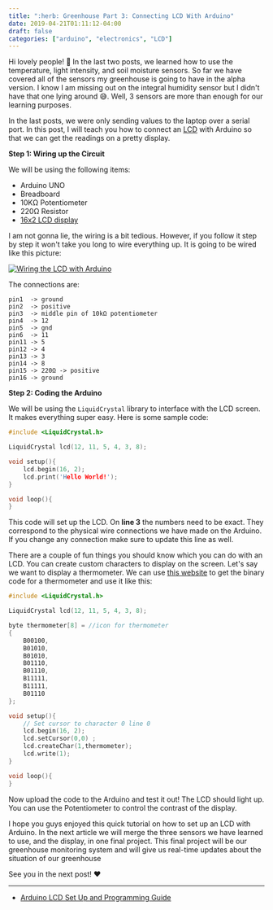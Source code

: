 ```yaml
---
title: ":herb: Greenhouse Part 3: Connecting LCD With Arduino"
date: 2019-04-21T01:11:12-04:00
draft: false
categories: ["arduino", "electronics", "LCD"]
---
```


Hi lovely people! :wave: In the last two posts, we learned how to use the temperature, light intensity, and soil moisture sensors. So far we have covered all of the sensors my greenhouse is going to have in the alpha version. I know I am missing out on the integral humidity sensor but I didn't have that one lying around :sweat_smile:. Well, 3 sensors are more than enough for our learning purposes. 

In the last posts, we were only sending values to the laptop over a serial port. In this post, I will teach you how to connect an [LCD](https://www.amazon.com/gp/product/B00EDMMTGY) with Arduino so that we can get the readings on a pretty display. 

**Step 1: Wiring up the Circuit**

We will be using the following items:

- Arduino UNO
- Breadboard
- 10KΩ Potentiometer
- 220Ω Resistor
- [16x2 LCD display](https://www.amazon.com/gp/product/B00EDMMTGY)

I am not gonna lie, the wiring is a bit tedious. However, if you follow it step by step it won't take you long to wire everything up. It is going to be wired like this picture:

[![Wiring the LCD with Arduino](/images/raspberry/green-house/lcd-display-connection_bb.png)](/images/raspberry/green-house/lcd-display-connection_bb.png)

The connections are:

```no-highlight
pin1  -> ground 
pin2  -> positive 
pin3  -> middle pin of 10kΩ potentiometer 
pin4  -> 12 
pin5  -> gnd 
pin6  -> 11 
pin11 -> 5﻿
pin12 -> 4 
pin13 -> 3 
pin14 -> 8 
pin15 -> 220Ω -> positive 
pin16 -> ground 
```

**Step 2: Coding the Arduino**

We will be using the `LiquidCrystal` library to interface with the LCD screen. It makes everything super easy. Here is some sample code:

```c
#include <LiquidCrystal.h>

LiquidCrystal lcd(12, 11, 5, 4, 3, 8);

void setup(){
    lcd.begin(16, 2);
    lcd.print('Hello World!');
}

void loop(){
}
```

This code will set up the LCD. On **line 3** the numbers need to be exact. They correspond to the physical wire connections we have made on the Arduino. If you change any connection make sure to update this line as well.

There are a couple of fun things you should know which you can do with an LCD. You can create custom characters to display on the screen. Let's say we want to display a thermometer. We can use [this website](http://omerk.github.io/lcdchargen/) to get the binary code for a thermometer and use it like this:

```c
#include <LiquidCrystal.h>

LiquidCrystal lcd(12, 11, 5, 4, 3, 8);

byte thermometer[8] = //icon for thermometer
{
    B00100,
    B01010,
    B01010,
    B01110,
    B01110,
    B11111,
    B11111,
    B01110
};

void setup(){
    // Set cursor to character 0 line 0
    lcd.begin(16, 2);
    lcd.setCursor(0,0) ; 
    lcd.createChar(1,thermometer);
    lcd.write(1);
}

void loop(){
}
```

Now upload the code to the Arduino and test it out! The LCD should light up. You can use the Potentiometer to control the contrast of the display. 

I hope you guys enjoyed this quick tutorial on how to set up an LCD with Arduino. In the next article we will merge the three sensors we have learned to use, and the display, in one final project. This final project will be our greenhouse monitoring system and will give us real-time updates about the situation of our greenhouse

See you in the next post! :heart:

<hr>

- [Arduino LCD Set Up and Programming Guide](http://www.circuitbasics.com/how-to-set-up-an-lcd-display-on-an-arduino/)